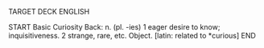TARGET DECK
ENGLISH

START
Basic
Curiosity
Back: n. (pl. -ies) 1 eager desire to know; inquisitiveness. 2 strange, rare, etc. Object. [latin: related to *curious]
END
